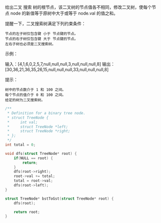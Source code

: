 给出二叉 搜索 树的根节点，该二叉树的节点值各不相同，修改二叉树，使每个节点 node 的新值等于原树中大于或等于 node.val 的值之和。

提醒一下，二叉搜索树满足下列约束条件：


	节点的左子树仅包含键 小于 节点键的节点。
	节点的右子树仅包含键 大于 节点键的节点。
	左右子树也必须是二叉搜索树。


 

示例：



输入：[4,1,6,0,2,5,7,null,null,null,3,null,null,null,8]
输出：[30,36,21,36,35,26,15,null,null,null,33,null,null,null,8]


 

提示：


	树中的节点数介于 1 和 100 之间。
	每个节点的值介于 0 和 100 之间。
	给定的树为二叉搜索树。

~~~cpp
/**
 * Definition for a binary tree node.
 * struct TreeNode {
 *     int val;
 *     struct TreeNode *left;
 *     struct TreeNode *right;
 * };
 */
int total = 0;

void dfs(struct TreeNode* root) {
    if(NULL == root) {
        return;
    }
    dfs(root->right);
    root->val += total;
    total = root->val;
    dfs(root->left);
}

struct TreeNode* bstToGst(struct TreeNode* root) {
    dfs(root);

    return root;
}
~~~